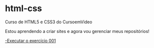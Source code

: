 # html-css
 Curso de HTML5 e CSS3 do CursoemVideo

 Estou aprendendo a criar sites e agora vou gerenciar meus repositórios!
 
<a href="https://victorialamour.github.io/html-css/exercicios/ex001/index.html">-Executar o exercício 001</a>

